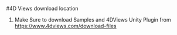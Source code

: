 #4D Views download location
1. Make Sure to download Samples  and 4DViews Unity Plugin from 
https://www.4dviews.com/download-files

